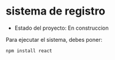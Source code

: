 <h1> sistema de registro</h1>

- Estado del proyecto: En construccion

Para ejecutar el sistema, debes poner:

```npm install react```
